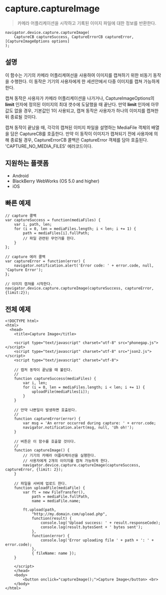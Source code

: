 capture.captureImage
====================

> 카메라 어플리케이션을 시작하고 기록된 이미지 파일에 대한 정보를 반환한다.

    navigator.device.capture.captureImage( 
	    CaptureCB captureSuccess, CaptureErrorCB captureError, [CaptureImageOptions options]
	);

설명
-----------

이 함수는 기기의 카메라 어플리케여선을 사용하여 이미지를 캡쳐하기 위한 비동기 동작을 수행한다. 이 동작은 기기의 사용자에게 한 세션안에서 다중 이미지를 캡쳐 가능하게 한다.

캡쳐 동작은 사용자가 카메라 어플리케이션을 나가거나, CaptureImageOptions의 __limit__ 인자에 정의된 이미지의 최대 갯수에 도달했을 때 끝난다. 만약 __limit__ 인자에 아무값도 없을 경우, 기본값인 1이 사용되고, 캡쳐 동작은 사용자가 하나의 이미지를 켑쳐한 뒤 종료될 것이다.

캡쳐 동작이 끝났을 때, 각각의 캡쳐된 이미지 파일을 설명하는 MediaFile 객체의 배열을 담은 CaptureCB를 호출한다. 만약 이 동작이 이미지가 캡쳐되기 전에 사용자에 의해 종료될 경우, CaptureErrorCB 콜백은 CaptureError 객체를 담아 호출된다. 'CAPTURE_NO_MEDIA_FILES' 에러코드이다.

지원하는 플랫폼
-------------------

- Android
- BlackBerry WebWorks (OS 5.0 and higher)
- iOS

빠른 예제
-------------

    // capture 콜백
    var captureSuccess = function(mediaFiles) {
        var i, path, len;
        for (i = 0, len = mediaFiles.length; i < len; i += 1) {
            path = mediaFiles[i].fullPath;
            // 파일 관련된 무언가를 한다.
        }
    };

    // capture 에러 콜백
    var captureError = function(error) {
        navigator.notification.alert('Error code: ' + error.code, null, 'Capture Error');
    };

    // 이미지 캡쳐를 시작한다.
    navigator.device.capture.captureImage(captureSuccess, captureError, {limit:2});

전체 예제
------------

    <!DOCTYPE html>
    <html>
      <head>
        <title>Capture Image</title>

        <script type="text/javascript" charset="utf-8" src="phonegap.js"></script>
        <script type="text/javascript" charset="utf-8" src="json2.js"></script>
        <script type="text/javascript" charset="utf-8">

        // 캡처 동작이 끝났을 때 불린다.
        //
        function captureSuccess(mediaFiles) {
            var i, len;
            for (i = 0, len = mediaFiles.length; i < len; i += 1) {
                uploadFile(mediaFiles[i]);
            }	    
        }

        // 만약 나쁜일이 발생하면 호출된다.
        // 
        function captureError(error) {
	        var msg = 'An error occurred during capture: ' + error.code;
            navigator.notification.alert(msg, null, 'Uh oh!');
        }

        // 버튼은 이 함수를 호출할 것이다.
        //
        function captureImage() {
            // 기기의 카메라 어플리케이션을 실행한다.
            // 사용자에게 2개의 이미지를 캡쳐 가능하게 한다.
            navigator.device.capture.captureImage(captureSuccess, captureError, {limit: 2});
        }

        // 파일을 서버에 업로드 한다.
        function uploadFile(mediaFile) {
            var ft = new FileTransfer(),
                path = mediaFile.fullPath,
                name = mediaFile.name;

            ft.upload(path,
                "http://my.domain.com/upload.php",
                function(result) {
                    console.log('Upload success: ' + result.responseCode);
                    console.log(result.bytesSent + ' bytes sent');
                },
                function(error) {
                    console.log('Error uploading file ' + path + ': ' + error.code);
                },
                { fileName: name });   
        }

        </script>
        </head>
        <body>
            <button onclick="captureImage();">Capture Image</button> <br>
        </body>
    </html>


